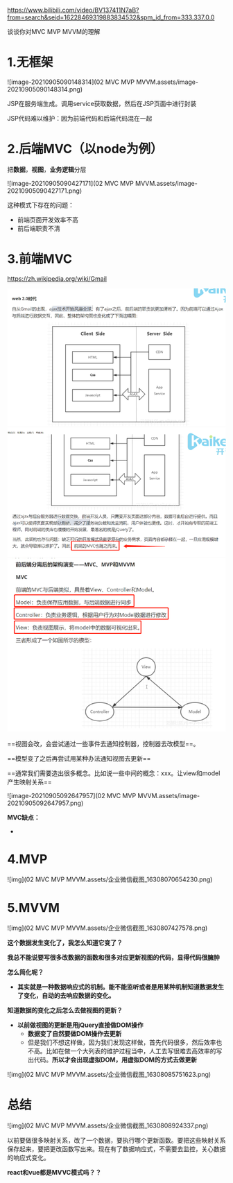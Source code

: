 https://www.bilibili.com/video/BV137411N7aB?from=search&seid=16228469319883834532&spm_id_from=333.337.0.0

谈谈你对MVC MVP MVVM的理解

# 1.无框架

![image-20210905090148314](02 MVC MVP MVVM.assets/image-20210905090148314.png)

JSP在服务端生成。调用service获取数据，然后在JSP页面中进行封装

JSP代码难以维护：因为前端代码和后端代码混在一起

# 2.后端MVC（以node为例）

把**数据**，**视图**，**业务逻辑**分层

![image-20210905090427171](02 MVC MVP MVVM.assets/image-20210905090427171.png)

这种模式下存在的问题：

* 前端页面开发效率不高
* 前后端职责不清

# 3.前端MVC

https://zh.wikipedia.org/wiki/Gmail

<img src="02 MVC MVP MVVM.assets/image-20210905090734761.png" alt="image-20210905090734761" style="zoom: 80%;" />

<img src="02 MVC MVP MVVM.assets/企业微信截图_16308041553315.png" alt="img" style="zoom:75%;" />

<img src="02 MVC MVP MVVM.assets/企业微信截图_1630804335429.png" alt="img" style="zoom:79%;" />

==视图会改，会尝试通过一些事件去通知控制器，控制器去改模型==。

==模型变了之后再尝试用某种办法通知视图去更新==

==通常我们需要造出很多概念。比如说一些中间的概念：xxx。让view和model产生映射关系==

![image-20210905092647957](02 MVC MVP MVVM.assets/image-20210905092647957.png)

**MVC缺点：**

* 

# 4.MVP

![img](02 MVC MVP MVVM.assets/企业微信截图_16308070654230.png)

# 5.MVVM

![img](02 MVC MVP MVVM.assets/企业微信截图_1630807427578.png)

**这个数据发生变化了，我怎么知道它变了？**

**我总不能说要写很多改数据的函数和很多对应更新视图的代码，显得代码很臃肿**

**怎么简化呢？**

* **其实就是一种数据响应式的机制。能不能监听或者是用某种机制知道数据发生了变化，自动的去响应数据的变化。**

**知道数据的变化之后怎么去做视图的更新？**

* **以前做视图的更新是用jQuery直接做DOM操作**
  * **数据变了自然要做DOM操作去更新**
  * 但是我们不想这样做，因为我们发现这样做，首先代码很多，然后效率也不高。比如在做一个大列表的维护过程当中，人工去写很难去高效率的写出代码。**所以才会出现虚拟DOM，用虚拟DOM的方式去做更新**

![img](02 MVC MVP MVVM.assets/企业微信截图_16308085751623.png)

# 总结

![img](02 MVC MVP MVVM.assets/企业微信截图_1630808924337.png)

以前要做很多映射关系，改了一个数据，要执行哪个更新函数。要把这些映射关系保存起来，要把更改函数写出来。现在有了数据响应式，不需要去监控，关心数据的响应式变化。

**react和vue都是MVVC模式吗？？**





























